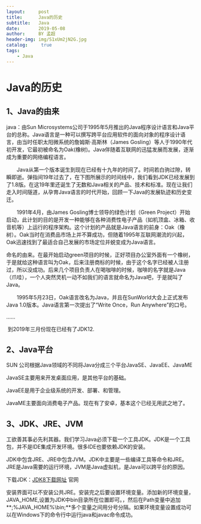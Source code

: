 ```yaml
---
layout:     post
title:      Java的历史
subtitle:   Java
date:       2019-05-08
author:     BY 孟超
header-img: img/S1xUm2jN2G.jpg
catalog: 	 true
tags:
    - Java
---
```


# Java的历史

## 1、Java的由来

java：由Sun Microsystems公司于1995年5月推出的Java程序设计语言和Java平台的总称。Java语言是一种可以撰写跨平台应用软件的面向对象的程序设计语言，由当时任职太阳微系统的詹姆斯·高斯林（James Gosling）等人于1990年代初开发，它最初被命名为Oak(橡树)。Java伴随着互联网的迅猛发展而发展，逐渐成为重要的网络编程语言。

　　Java从第一个版本诞生到现在已经有十九年的时间了。时间若白驹过隙，转瞬即逝。弹指间19年过去了，在下图所展示的时间线中，我们看到JDK已经发展到了1.8版。在这19年里还诞生了无数和Java相关的产品、技术和标准。现在让我们走入时间隧道，从孕育Java语言的时代开始，回顾一下Java的发展轨迹和历史变迁。

　　1991年4月，由James Gosling博士领导的绿色计划（Green Project）开始启动，此计划的目的是开发一种能够在各种消费性电子产品（如机顶盒、冰箱、收音机等）上运行的程序架构。这个计划的产品就是Java语言的前身：Oak（橡树）。Oak当时在消费品市场上并不算成功，但随着1995年互联网潮流的兴起，Oak迅速找到了最适合自己发展的市场定位并蜕变成为Java语言。

​       命名的由来。在最开始启动green项目的时候，正好项目办公室外面有一个橡树，于是就给这种语言叫为Oak，后来注册商标的时候，由于这个名字已经被人注册过，所以没成功。后来几个项目负责人在喝咖啡的时候，咖啡的名字就是Java（爪哇），一个人突然灵机一动不如我们的语言就命名为Java吧，于是就叫了Java。

　　1995年5月23日，Oak语言改名为Java，并且在SunWorld大会上正式发布Java 1.0版本。Java语言第一次提出了“Write Once，Run Anywhere”的口号。

……

​	到2019年三月份现在已经有了JDK12.

## 2、Java平台

SUN 公司根据Java领域的不同将Java分成三个平台JavaSE、JavaEE、JavaME

JavaSE主要用来开发桌面应用，是其他平台的基础。

JavaEE是用于企业级系统的开发、部署、和管理。

JavaME主要面向消费电子产品。现在有了安卓，基本这个已经无用武之地了。



## 3、JDK、JRE、JVM

工欲善其事必先利其器。我们学习Java必须下载一个工具JDK。JDK是一个工具包，并不是IDE集成开发环境。很多IDE也要依赖JDK的安装。

JDK中包含JRE、JRE中包含JVM。JDK中主要是一些编译工具等命令和JRE。JRE是Java需要的运行环境，JVM是Java虚拟机，是Java可以跨平台的原因。

下载JDK：[JDK8下载网址](https://www.oracle.com/technetwork/java/javase/downloads/jdk8-downloads-2133151.html) 官网

安装界面可以不安装公共JRE。安装完之后要设置环境变量。添加新的环境变量，JAVA_HOME,设置为JDK中bin目录所在位置即可。，然后在Path变量中追加**;%JAVA_HOME%\bin;**多个变量之间用分号分隔。如果环境变量设置成功可以在Windows下的命令行中运行java和javac命令成功。

